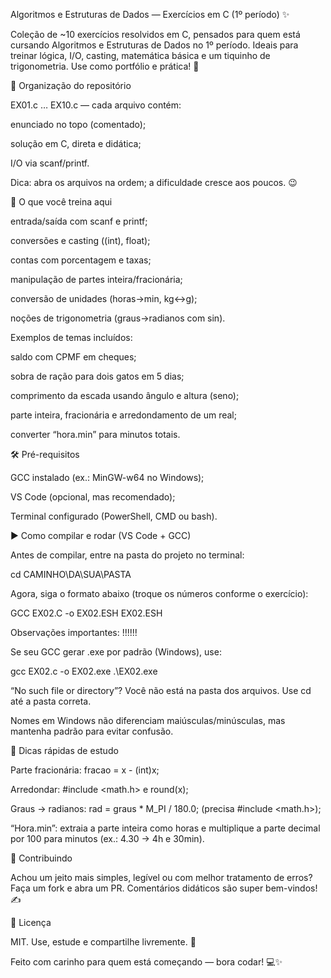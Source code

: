 Algoritmos e Estruturas de Dados — Exercícios em C (1º período) ✨



Coleção de ~10 exercícios resolvidos em C, pensados para quem está cursando Algoritmos e Estruturas de Dados no 1º período. Ideais para treinar lógica, I/O, casting, matemática básica e um tiquinho de trigonometria. Use como portfólio e prática! 🚀




📁 Organização do repositório

EX01.c … EX10.c — cada arquivo contém:

enunciado no topo (comentado);

solução em C, direta e didática;

I/O via scanf/printf.

Dica: abra os arquivos na ordem; a dificuldade cresce aos poucos. 😉




🧪 O que você treina aqui

entrada/saída com scanf e printf;

conversões e casting ((int), float);

contas com porcentagem e taxas;

manipulação de partes inteira/fracionária;

conversão de unidades (horas→min, kg↔g);

noções de trigonometria (graus→radianos com sin).

Exemplos de temas incluídos:

saldo com CPMF em cheques;

sobra de ração para dois gatos em 5 dias;

comprimento da escada usando ângulo e altura (seno);

parte inteira, fracionária e arredondamento de um real;

converter “hora.min” para minutos totais.




🛠️ Pré-requisitos

GCC instalado (ex.: MinGW-w64 no Windows);

VS Code (opcional, mas recomendado);

Terminal configurado (PowerShell, CMD ou bash).




▶️ Como compilar e rodar (VS Code + GCC)

Antes de compilar, entre na pasta do projeto no terminal:

cd CAMINHO\DA\SUA\PASTA


Agora, siga o formato abaixo (troque os números conforme o exercício):

GCC EX02.C -o EX02.ESH
EX02.ESH



Observações importantes:  !!!!!!

Se seu GCC gerar .exe por padrão (Windows), use:

gcc EX02.c -o EX02.exe
.\EX02.exe


“No such file or directory”? Você não está na pasta dos arquivos. Use cd até a pasta correta.

Nomes em Windows não diferenciam maiúsculas/minúsculas, mas mantenha padrão para evitar confusão.



🧩 Dicas rápidas de estudo

Parte fracionária: fracao = x - (int)x;

Arredondar: #include <math.h> e round(x);

Graus → radianos: rad = graus * M_PI / 180.0; (precisa #include <math.h>);

“Hora.min”: extraia a parte inteira como horas e multiplique a parte decimal por 100 para minutos (ex.: 4.30 → 4h e 30min).



🤝 Contribuindo

Achou um jeito mais simples, legível ou com melhor tratamento de erros? Faça um fork e abra um PR. Comentários didáticos são super bem-vindos! ✍️



📜 Licença

MIT. Use, estude e compartilhe livremente. 💖

Feito com carinho para quem está começando — bora codar! 💻✨